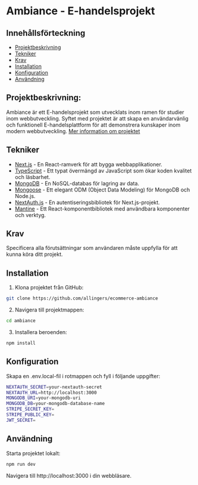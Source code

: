# Ambiance - E-handelsprojekt

## Innehållsförteckning

- [Projektbeskrivning](#rojektbeskrivning)
- [Tekniker](#tekniker)
- [Krav](#krav)
- [Installation](#installation)
- [Konfiguration](#konfiguration)
- [Användning](#användning)

## Projektbeskrivning:

Ambiance är ett E-handelsprojekt som utvecklats inom ramen för studier inom webbutveckling. Syftet med projektet är att skapa en användarvänlig och funktionell E-handelsplattform för att demonstrera kunskaper inom modern webbutveckling.
[Mer information om projektet](ambiance/README.md)

## Tekniker

- [Next.js](https://nextjs.org/) - En React-ramverk för att bygga webbapplikationer.
- [TypeScript](https://www.typescriptlang.org/) - Ett typat övermängd av JavaScript som ökar koden kvalitet och läsbarhet.
- [MongoDB](https://www.mongodb.com/) - En NoSQL-databas för lagring av data.
- [Mongoose](https://mongoosejs.com/) - Ett elegant ODM (Object Data Modeling) för MongoDB och Node.js.
- [NextAuth.js](https://next-auth.js.org/) - En autentiseringsbibliotek för Next.js-projekt.
- [Mantine](https://mantine.dev/) - Ett React-komponentbibliotek med användbara komponenter och verktyg.

## Krav

Specificera alla förutsättningar som användaren måste uppfylla för att kunna köra ditt projekt.

## Installation

1. Klona projektet från GitHub:

```bash
git clone https://github.com/allingers/ecommerce-ambiance
```

2. Navigera till projektmappen:

```bash
cd ambiance
```

3. Installera beroenden:

```bash
npm install
```

## Konfiguration

Skapa en .env.local-fil i rotmappen och fyll i följande uppgifter:

```bash
NEXTAUTH_SECRET=your-nextauth-secret
NEXTAUTH_URL=http://localhost:3000
MONGODB_URI=your-mongodb-uri
MONGODB_DB=your-mongodb-database-name
STRIPE_SECRET_KEY=
STRIPE_PUBLIC_KEY=
JWT_SECRET=
```

## Användning

Starta projektet lokalt:

```bash
npm run dev
```

Navigera till http://localhost:3000 i din webbläsare.
